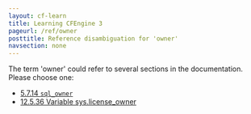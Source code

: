 ```yaml
---
layout: cf-learn
title: Learning CFEngine 3
pageurl: /ref/owner
posttitle: Reference disambiguation for 'owner'
navsection: none
---
```


The term 'owner' could refer to several sections in the documentation. Please choose one:

- [5\.7\.14 <code>sql\_owner</code>](https://cfengine.com/manuals/cf3-reference.html#sql_owner-in-knowledge)
- [12\.5\.36 Variable sys\.license\_owner](https://cfengine.com/manuals/cf3-reference.html#Variable-sys.license_owner)
